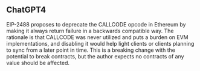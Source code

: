 ## ChatGPT4

EIP-2488 proposes to deprecate the CALLCODE opcode in Ethereum by making it always return failure in a backwards compatible way. The rationale is that CALLCODE was never utilized and puts a burden on EVM implementations, and disabling it would help light clients or clients planning to sync from a later point in time. This is a breaking change with the potential to break contracts, but the author expects no contracts of any value should be affected.
